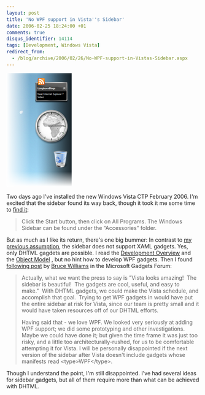 ```yaml
---
layout: post
title: 'No WPF support in Vista''s Sidebar'
date: 2006-02-25 18:24:00 +01
comments: true
disqus_identifier: 14114
tags: [Development, Windows Vista]
redirect_from:
  - /blog/archive/2006/02/26/No-WPF-support-in-Vistas-Sidebar.aspx
---
```


![Sidebar](/files/archive/sidebar2.png)

Two days ago I've installed the new Windows Vista CTP February 2006. I'm excited that the sidebar found its way back, though it took it me some time to [find it](http://microsoftgadgets.com/Sidebar/DevelopmentOverview.aspx#gadgetCreation):

> Click the Start button, then click on All Programs. The Windows Sidebar can be found under the “Accessories” folder.

But as much as I like its return, there's one big bummer: In contrast to [my previous assumption](/archive/2005/09/14/the-return-of-the-sidebar/), the sidebar does not support XAML gadgets. Yes, only DHTML gagdets are possible. I read the [Development Overview](http://microsoftgadgets.com/Sidebar/DevelopmentOverview.aspx) and the [Object Model](http://microsoftgadgets.com/Build/Sidebar%20Reference%20Guide%20February%20CTP.doc) , but no hint how to develop WPF gadgets. Then I found [following post](http://microsoftgadgets.com/forums/3125/ShowPost.aspx#3215) by [Bruce Williams](http://microsoftgadgets.com/People/2286) in the Microsoft Gadgets Forum:

> Actually, what we want the press to say is "Vista looks amazing!  The sidebar is beautiful!  The gadgets are cool, useful, and easy to make."  With DHTML gadgets, we could make the Vista schedule, and accomplish that goal.  Trying to get WPF gadgets in would have put the entire sidebar at risk for Vista, since our team is pretty small and it would have taken resources off of our DHTML efforts.
>
> Having said that - we love WPF. We looked very seriously at adding WPF support; we did some prototyping and other investigations. Maybe we could have done it; but given the time frame it was just too risky, and a little too architecturally-rushed, for us to be comfortable attempting it for Vista. I will be personally disappointed if the next version of the sidebar after Vista doesn't include gadgets whose manifests read \<type\>WPF\</type\>.

Though I understand the point, I'm still disappointed. I've had several ideas for sidebar gadgets, but all of them require more than what can be achieved with DHTML.

 

